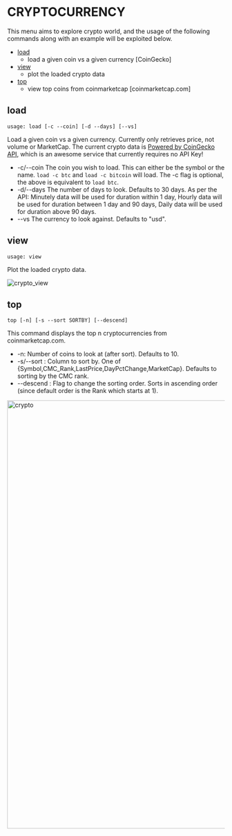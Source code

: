 # CRYPTOCURRENCY

This menu aims to explore crypto world, and the usage of the following commands along with an example will be exploited below.

* [load](#load)
  * load a given coin vs a given currency [CoinGecko]
* [view](#view)
  * plot the loaded crypto data
* [top](#top)
  * view top coins from coinmarketcap [coinmarketcap.com] 


## load  <a name="load"></a>

````
usage: load [-c --coin] [-d --days] [--vs]
````

Load a given coin vs a given currency. Currently only retrieves price, not volume or MarketCap. The current crypto  data is [Powered by CoinGecko API](#https://www.coingecko.com/en), which is an awesome service that currently requires no API Key! 

* -c/--coin The coin you wish to load.  This can either be the symbol or the name.  `load -c btc` and `load -c bitcoin` 
  will load.  The -c flag is optional,  the above is equivalent to `load btc`.
* -d/--days The number of days to look.  Defaults to 30 days.  As per the API: Minutely data will be used for duration within 1 day, 
  Hourly data will be used for duration between 1 day and 90 days, Daily data will be used for duration above 90 days.
* --vs The currency to look against.  Defaults to "usd".


## view  <a name="view"></a>

````
usage: view
````

Plot the loaded crypto data.

![crypto_view](https://user-images.githubusercontent.com/25267873/115787452-20889a80-a3ba-11eb-9216-f7fd1ffc98cf.png)


## top <a name="top"></a>

````
top [-n] [-s --sort SORTBY] [--descend]
````

This command displays the top n cryptocurrencies from coinmarketcap.com.

* -n: Number of coins to look at (after sort).  Defaults to 10.
* -s/--sort : Column to sort by. One of {Symbol,CMC_Rank,LastPrice,DayPctChange,MarketCap}. Defaults to sorting by the CMC rank.
* --descend : Flag to change the sorting order.  Sorts in ascending order (since default order is the Rank which starts at 1).

<img width="990" alt="crypto" src="https://user-images.githubusercontent.com/25267873/115787544-4746d100-a3ba-11eb-9433-b7cb9142404a.png">

